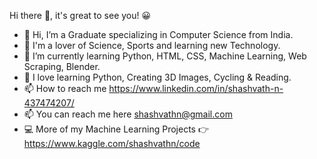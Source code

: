 Hi there 👋, it's great to see you! 😀
- 👋 Hi, I’m a Graduate specializing in Computer Science from India.
- 👀 I'm a lover of Science, Sports and learning new Technology.
- 🌱 I’m currently learning Python, HTML, CSS, Machine Learning, Web Scraping, Blender.
- 💞️ I love learning Python, Creating 3D Images, Cycling & Reading.
- 📫 How to reach me https://www.linkedin.com/in/shashvath-n-437474207/
- 📫 You can reach me here shashvathn@gmail.com
- 💻 More of my Machine Learning Projects 👉 https://www.kaggle.com/shashvathn/code

<!---
PyBeginner1/PyBeginner1 is a ✨ special ✨ repository because its `README.md` (this file) appears on your GitHub profile.
You can click the Preview link to take a look at your changes.
--->
